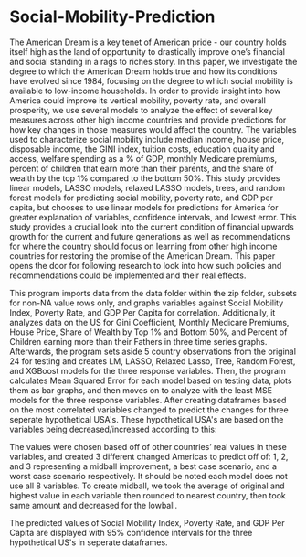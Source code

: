 # Social-Mobility-Prediction

The American Dream is a key tenet of American pride - our country holds itself high as the land of opportunity to drastically improve one’s financial and social standing in a rags to riches story. In this paper, we investigate the degree to which the American Dream holds true and how its conditions have evolved since 1984, focusing on the degree to which social mobility is available to low-income households. In order to provide insight into how America could improve its vertical mobility, poverty rate, and overall prosperity, we use several models to analyze the effect of several key measures across other high income countries and provide predictions for how key changes in those measures would affect the country. The variables used to characterize social mobility include median income, house price, disposable income, the GINI index, tuition costs, education quality and access, welfare spending as a % of GDP, monthly Medicare premiums, percent of children that earn more than their parents, and the share of wealth by the top 1% compared to the bottom 50%. This study provides linear models, LASSO models, relaxed LASSO models, trees, and random forest models for predicting social mobility, poverty rate, and GDP per capita, but chooses to use linear models for predictions for America for greater explanation of variables, confidence intervals, and lowest error. This study provides a crucial look into the current condition of financial upwards growth for the current and future generations as well as recommendations for where the country should focus on learning from other high income countries for restoring the promise of the American Dream. This paper opens the door for following research to look into how such policies and recommendations could be implemented and their real effects. 

This program imports data from the data folder within the zip folder, subsets for non-NA value rows only, and graphs variables against Social Mobility Index, Poverty Rate, and GDP Per Capita for correlation. Additionally, it analyzes data on the US for Gini Coefficient, Monthly Medicare Premiums, House Price, Share of Wealth by Top 1% and Bottom 50%, and Percent of Children earning more than their Fathers in three time series graphs. Afterwards, the program sets aside 5 country observations from the original 24 for testing and creates LM, LASSO, Relaxed Lasso, Tree, Random Forest, and XGBoost models for the three response variables. Then, the program calculates Mean Squared Error for each model based on testing data, plots them as bar graphs, and then moves on to analyze with the least MSE models for the three response variables. After creating dataframes based on the most correlated variables changed to predict the changes for three seperate hypothetical USA's. These hypothetical USA's are based on the variables being decreased/increased according to this:

The values were chosen based off of other countries’ real values in these variables, and created 3 different changed Americas to predict off of: 1, 2, and 3 representing a midball improvement, a best case scenario, and a worst case scenario respectively. It should be noted each model does not use all 8 variables. To create midball, we took the average of original and highest value in each variable then rounded to nearest country, then took same amount and decreased for the lowball.

The predicted values of Social Mobility Index, Poverty Rate, and GDP Per Capita are displayed with 95% confidence intervals for the three hypothetical US's in seperate dataframes.
